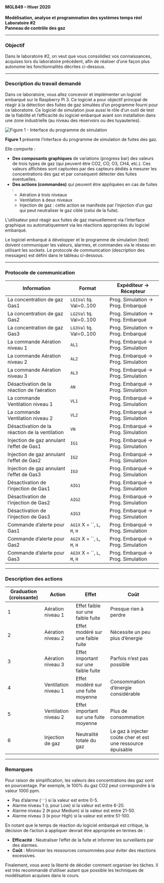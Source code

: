 #### MGL849 – Hiver 2020  
**Modélisation, analyse et programmation des systèmes temps réel**  
**Laboratoire #2**  
**Panneau de contrôle des gaz**

---

### Objectif

Dans le laboratoire #2, on veut que vous consolidiez vos connaissances, acquises lors du laboratoire précédent, afin de réaliser d’une façon plus autonome les fonctionnalités décrites ci-dessous.

---

### Description du travail demandé

Dans ce laboratoire, vous allez concevoir et implémenter un logiciel embarqué sur le Raspberry Pi 3. Ce logiciel a pour objectif principal de réagir à la détection des fuites de gaz simulées d’un programme fourni pour ce laboratoire. Ce logiciel de simulation joue aussi le rôle d’un outil de test de la fiabilité et l’efficacité du logiciel embarqué avant son installation dans une zone industrielle (au niveau des réservoirs ou des tuyauteries).

![Figure 1 - Interface du programme de simulation](https://camo.githubusercontent.com/27c174d5526113ae1c8b63b694a38edf1e96db511741b0f7825cdb1ecd296072/68747470733a2f2f726566732e7265686f756e6f752e63612f75706c6f6164732f696d616765732f67616c6c6572792f323032352d30312f7363616c65642d313638302d2f73326353345777754d685256757336782d696d6167652e706e67)

**Figure 1** présente l’interface du programme de simulation de fuites des gaz.

Elle comporte :  
- **Des composants graphiques** de variations (progress bar) des valeurs de trois types de gaz (qui peuvent être CO2, CO, O3, CH4, etc.). Ces valeurs affichées sont capturées par des capteurs dédiés à mesurer les concentrations des gaz et par conséquent détecter des fuites éventuelles.  
- **Des actions (commandes)** qui peuvent être appliquées en cas de fuites :  
  - Aération à trois niveaux  
  - Ventilation à deux niveaux  
  - Injection de gaz : cette action se manifeste par l’injection d’un gaz qui peut neutraliser le gaz ciblé (celui de la fuite).

L’utilisateur peut réagir aux fuites de gaz manuellement via l’interface graphique ou automatiquement via les réactions appropriées du logiciel embarqué. 

Le logiciel embarqué à développer et le programme de simulation (test) doivent communiquer les valeurs, alarmes, et commandes via le réseau en utilisant les sockets. Le protocole de communication (description des messages) est défini dans le tableau ci-dessous.

---

### Protocole de communication

| Information                                        | Format                      | Expéditeur → Récepteur          |
|----------------------------------------------------|-----------------------------|---------------------------------|
| La concentration de gaz Gas1                      | `LG1Val` tq. Val=0..100     | Prog. Simulation → Prog. Embarqué |
| La concentration de gaz Gas2                      | `LG2Val` tq. Val=0..100     | Prog. Simulation → Prog. Embarqué |
| La concentration de gaz Gas3                      | `LG3Val` tq. Val=0..100     | Prog. Simulation → Prog. Embarqué |
| La commande Aération niveau 1                     | `AL1`                       | Prog. Embarqué → Prog. Simulation |
| La commande Aération niveau 2                     | `AL2`                       | Prog. Embarqué → Prog. Simulation |
| La commande Aération niveau 3                     | `AL3`                       | Prog. Embarqué → Prog. Simulation |
| Désactivation de la réaction de l’aération         | `AN`                        | Prog. Embarqué → Prog. Simulation |
| La commande Ventilation niveau 1                  | `VL1`                       | Prog. Embarqué → Prog. Simulation |
| La commande Ventilation niveau 2                  | `VL2`                       | Prog. Embarqué → Prog. Simulation |
| Désactivation de la réaction de la ventilation     | `VN`                        | Prog. Embarqué → Prog. Simulation |
| Injection de gaz annulant l’effet de Gas1         | `IG1`                       | Prog. Embarqué → Prog. Simulation |
| Injection de gaz annulant l’effet de Gas2         | `IG2`                       | Prog. Embarqué → Prog. Simulation |
| Injection de gaz annulant l’effet de Gas3         | `IG3`                       | Prog. Embarqué → Prog. Simulation |
| Désactivation de l’injection de Gas1              | `AIG1`                      | Prog. Embarqué → Prog. Simulation |
| Désactivation de l’injection de Gas2              | `AIG2`                      | Prog. Embarqué → Prog. Simulation |
| Désactivation de l’injection de Gas3              | `AIG3`                      | Prog. Embarqué → Prog. Simulation |
| Commande d’alerte pour Gas1                       | `AG1X` X = ``, `L`, `M`, `H`| Prog. Embarqué → Prog. Simulation |
| Commande d’alerte pour Gas2                       | `AG2X` X = ``, `L`, `M`, `H`| Prog. Embarqué → Prog. Simulation |
| Commande d’alerte pour Gas3                       | `AG3X` X = ``, `L`, `M`, `H`| Prog. Embarqué → Prog. Simulation |

---

### Description des actions

| Graduation (croissante) | Action                 | Effet                                     | Coût                                  |
|--------------------------|-----------------------|-------------------------------------------|---------------------------------------|
| 1                        | Aération niveau 1     | Effet faible sur une faible fuite         | Presque rien à perdre                 |
| 2                        | Aération niveau 2     | Effet modéré sur une faible fuite         | Nécessite un peu plus d’énergie       |
| 3                        | Aération niveau 3     | Effet important sur une faible fuite      | Parfois n’est pas possible            |
| 4                        | Ventilation niveau 1  | Effet modéré sur une fuite moyenne        | Consommation d’énergie considérable   |
| 5                        | Ventilation niveau 2  | Effet important sur une fuite moyenne     | Plus de consommation                  |
| 6                        | Injection de gaz      | Neutralité totale du gaz                  | Le gaz à injecter coûte cher et est une ressource épuisable |

---

### Remarques

Pour raison de simplification, les valeurs des concentrations des gaz sont en pourcentage. Par exemple, le 100% du gaz CO2 peut correspondre à la valeur 1000 ppm.

- Pas d’alarme (`''`) si la valeur est entre 0-5.  
- Alarme niveau 1 (`L` pour Low) si la valeur est entre 6-20.  
- Alarme niveau 2 (`M` pour Medium) si la valeur est entre 21-50.  
- Alarme niveau 3 (`H` pour High) si la valeur est entre 51-100.  

En notant que le temps de réaction du logiciel embarqué est critique, la décision de l’action à appliquer devrait être appropriée en termes de :  
- **Efficacité** : Neutraliser l’effet de la fuite et informer les surveillants par des alarmes.  
- **Coût** : Minimiser les ressources consommées pour éviter des réactions excessives.

Finalement, vous avez la liberté de décider comment organiser les tâches. Il est très recommandé d’utiliser autant que possible les techniques de modélisation acquises dans le cours.
